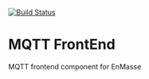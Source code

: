 [![Build Status](https://travis-ci.org/EnMasseProject/mqtt-frontend.svg?branch=master)](https://travis-ci.org/EnMasseProject/mqtt-frontend)

# MQTT FrontEnd
MQTT frontend component for EnMasse
